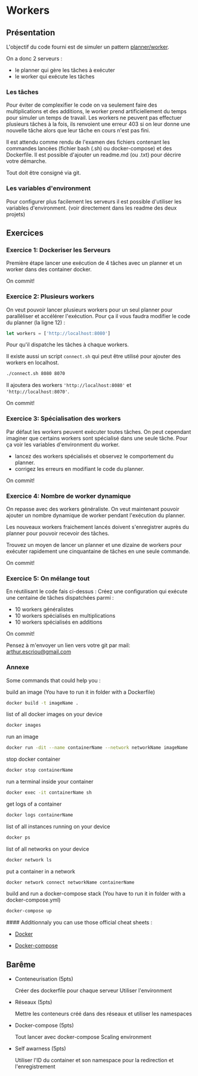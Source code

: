 # Workers

## Présentation

L'objectif du code fourni est de simuler un pattern <a href="https://en.wikipedia.org/wiki/Master/slave_(technology)">planner/worker</a>.

On a donc 2 serveurs :

- le planner qui gère les tâches à exécuter
- le worker qui exécute les tâches

### Les tâches

Pour éviter de complexifier le code on va seulement faire des multiplications et des additions, le worker prend artificiellement du temps pour simuler un temps de travail.
Les workers ne peuvent pas effectuer plusieurs tâches à la fois, ils renvoient une erreur 403 si on leur donne une nouvelle tâche alors que leur tâche en cours n'est pas fini.

Il est attendu comme rendu de l'examen des fichiers contenant les commandes lancées (fichier bash (.sh) ou docker-compose) et des Dockerfile.
Il est possible d'ajouter un readme.md (ou .txt) pour décrire votre démarche.

Tout doit être consigné via git.

### Les variables d'environment

Pour configurer plus facilement les serveurs il est possible d'utiliser les variables d'environment. (voir directement dans les readme des deux projets)

## Exercices

### Exercice 1: Dockeriser les Serveurs

Première étape lancer une exécution de 4 tâches avec un planner et un worker dans des container docker.

On commit!

### Exercice 2: Plusieurs workers

On veut pouvoir lancer plusieurs workers pour un seul planner pour parallèliser et accélérer l'exécution.
Pour ça il vous faudra modifier le code du planner (la ligne 12) :

```js
let workers = ['http://localhost:8080']
```

Pour qu'il dispatche les tâches à chaque workers.

Il existe aussi un script `connect.sh` qui peut être utilisé pour ajouter des workers en localhost.

```sh
./connect.sh 8080 8070
```

Il ajoutera des workers `'http://localhost:8080'` et `'http://localhost:8070'`.

On commit!

### Exercice 3: Spécialisation des workers

Par défaut les workers peuvent exécuter toutes tâches. On peut cependant imaginer que certains workers sont spécialisé dans une seule tâche.
Pour ça voir les variables d'environment du worker.

- lancez des workers spécialisés et observez le comportement du planner.
- corrigez les erreurs en modifiant le code du planner.

On commit!

### Exercice 4: Nombre de worker dynamique

On repasse avec des workers généraliste.
On veut maintenant pouvoir ajouter un nombre dynamique de worker pendant l'exécution du planner.

Les nouveaux workers fraichement lancés doivent s'enregistrer auprès du planner pour pouvoir recevoir des tâches.

Trouvez un moyen de lancer un planner et une dizaine de workers pour exécuter rapidement une cinquantaine de tâches en une seule commande.

On commit!

### Exercice 5: On mélange tout

En réutilisant le code fais ci-dessus :
Créez une configuration qui exécute une centaine de tâches dispatchées parmi :

- 10 workers généralistes
- 10 workers spécialisés en multiplications
- 10 workers spécialisés en additions

On commit!

Pensez à m'envoyer un lien vers votre git par mail: arthur.escriou@gmail.com

### Annexe

Some commands that could help you :

build an image (You have to run it in folder with a Dockerfile)

```sh
docker build -t imageName .
```

list of all docker images on your device

```sh
docker images
```

run an image

```sh
docker run -dit --name containerName --network networkName imageName
```

stop docker container

```sh
docker stop containerName
```

run a terminal inside your container

```sh
docker exec -it containerName sh
```

get logs of a container

```sh
docker logs containerName
```

list of all instances running on your device

```sh
docker ps
```

list of all networks on your device

```sh
docker network ls
```

put a container in a network

```sh
docker network connect networkName containerName
```

build and run a docker-compose stack (You have to run it in folder with a docker-compose.yml)

```sh
docker-compose up
```

#### Additionnaly you can use those official cheat sheets :

- <a href="https://dockerlabs.collabnix.com/docker/cheatsheet/"> Docker</a>

- <a href="https://devhints.io/docker-compose"> Docker-compose</a>

## Barême

- Conteneurisation (5pts)

  Créer des dockerfile pour chaque serveur
  Utiliser l'environment

- Réseaux (5pts)

  Mettre les conteneurs créé dans des réseaux et utiliser les namespaces

- Docker-compose (5pts)

  Tout lancer avec docker-compose
  Scaling
  environment

- Self awarness (5pts)

  Utiliser l'ID du container et son namespace pour la redirection et l'enregistrement
